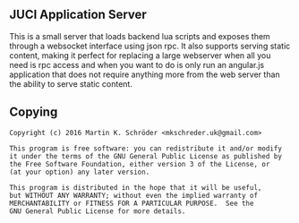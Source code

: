JUCI Application Server
-----------------------

This is a small server that loads backend lua scripts and exposes them through
a websocket interface using json rpc. It also supports serving static content,
making it perfect for replacing a large webserver when all you need is rpc
access and when you want to do is only run an angular.js application that does
not require anything more from the web server than the ability to serve static
content. 

Copying
-------

	Copyright (c) 2016 Martin K. Schröder <mkschreder.uk@gmail.com>

	This program is free software: you can redistribute it and/or modify
	it under the terms of the GNU General Public License as published by
	the Free Software Foundation, either version 3 of the License, or
	(at your option) any later version.

	This program is distributed in the hope that it will be useful,
	but WITHOUT ANY WARRANTY; without even the implied warranty of
	MERCHANTABILITY or FITNESS FOR A PARTICULAR PURPOSE.  See the
	GNU General Public License for more details.
			
